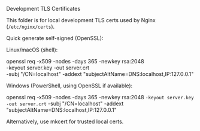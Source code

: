Development TLS Certificates

This folder is for local development TLS certs used by Nginx (`/etc/nginx/certs`).

Quick generate self-signed (OpenSSL):

Linux/macOS (shell):

  openssl req -x509 -nodes -days 365 -newkey rsa:2048 \
    -keyout server.key -out server.crt \
    -subj "/CN=localhost" -addext "subjectAltName=DNS:localhost,IP:127.0.0.1"

Windows (PowerShell, using OpenSSL if available):

  openssl req -x509 -nodes -days 365 -newkey rsa:2048 `
    -keyout server.key -out server.crt `
    -subj "/CN=localhost" -addext "subjectAltName=DNS:localhost,IP:127.0.0.1"

Alternatively, use mkcert for trusted local certs.

